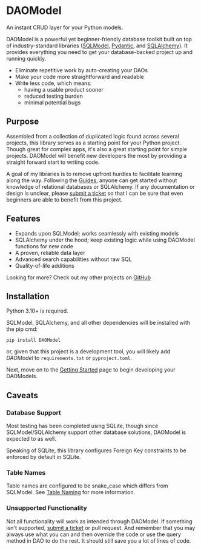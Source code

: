 # DAOModel
An instant CRUD layer for your Python models.

DAOModel is a powerful yet beginner-friendly database toolkit built on top of industry-standard libraries
([SQLModel](https://sqlmodel.tiangolo.com/), [Pydantic](https://docs.pydantic.dev/latest/), and [SQLAlchemy](https://www.sqlalchemy.org/)).
It provides everything you need to get your database-backed project up and running quickly.

* Eliminate repetitive work by auto-creating your DAOs
* Make your code more straightforward and readable
* Write less code, which means:
    * having a usable product sooner
    * reduced testing burden
    * minimal potential bugs

## Purpose
Assembled from a collection of duplicated logic found across several projects,
this library serves as a starting point for your Python project.
Though great for complex apps, it's also a great starting point for simple projects.
DAOModel will benefit new developers the most by providing a straight forward start to writing code.

A goal of my libraries is to remove upfront hurdles to facilitate learning along the way.
Following the [Guides](https://daomodel.readthedocs.io/en/latest/docs/getting_started/),
anyone can get started without knowledge of relational databases or SQLAlchemy.
If any documentation or design is unclear,
please [submit a ticket](https://github.com/BassMastaCod/DAOModel/issues/new)
so that I can be sure that even beginners are able to benefit from this project.

## Features
* Expands upon SQLModel; works seamlessly with existing models
* SQLAlchemy under the hood; keep existing logic while using DAOModel functions for new code
* A proven, reliable data layer
* Advanced search capabilities without raw SQL
* Quality-of-life additions

Looking for more? Check out my other projects on [GitHub](https://github.com/BassMastaCod)

## Installation
Python 3.10+ is required.

SQLModel, SQLAlchemy, and all other dependencies will be installed with the pip cmd:
```
pip install DAOModel
```
or, given that this project is a development tool, you will likely add _DAOModel_ to `requirements.txt` or `pyproject.toml`.

Next, move on to the [Getting Started](https://daomodel.readthedocs.io/en/latest/docs/getting_started/) page to begin developing your DAOModels.

## Caveats

### Database Support
Most testing has been completed using SQLite, though since SQLModel/SQLAlchemy
support other database solutions, DAOModel is expected to as well.

Speaking of SQLite, this library configures Foreign Key constraints to be enforced by default in SQLite.

### Table Names
Table names are configured to be snake_case which differs from SQLModel.
See [Table Naming](docs/usage/model.md#table-naming) for more information.

### Unsupported Functionality
Not all functionality will work as intended through DAOModel.
If something isn't supported, [submit a ticket](https://github.com/BassMastaCod/DAOModel/issues/new) or pull request.
And remember that you may always use what you can and then
override the code or use the query method in DAO to do the rest.
It should still save you a lot of lines of code.
